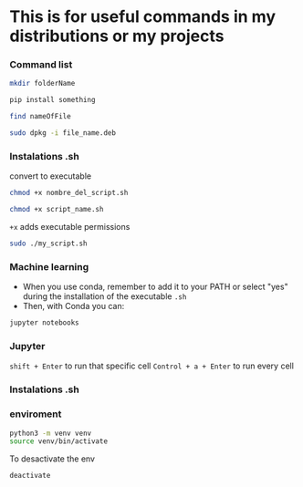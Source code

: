 # This is for useful commands in my distributions or my projects

### Command list

```bash
mkdir folderName
```
```bash 
pip install something
```
```bash 
find nameOfFile
```
```bash 
sudo dpkg -i file_name.deb
```

### Instalations .sh

convert to executable 
```bash 
chmod +x nombre_del_script.sh
```
```bash 
chmod +x script_name.sh
```
`+x` adds executable permissions
```bash
sudo ./my_script.sh 
```

### Machine learning
- When you use conda, remember to add it to your PATH or select "yes" during the installation of the executable `.sh`
- Then, with Conda you can:
```bash
jupyter notebooks
```

### Jupyter
`shift + Enter` to run that specific cell
`Control + a + Enter` to run every cell

### Instalations .sh

### enviroment 
```bash 
python3 -m venv venv
source venv/bin/activate
```
To desactivate the env 
```bash
deactivate
```
